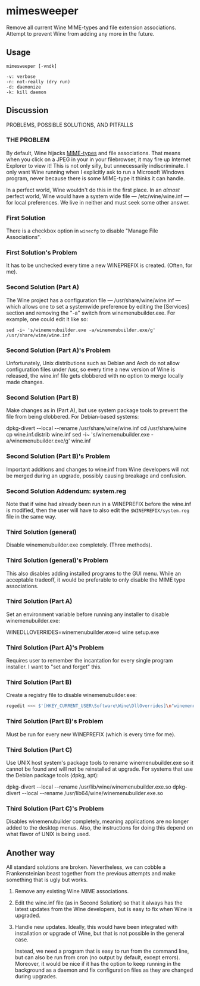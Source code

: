 # mimesweeper

Remove all current Wine MIME-types and file extension associations.
Attempt to prevent Wine from adding any more in the future.

## Usage

    mimesweeper [-vndk]

    -v: verbose
    -n: not-really (dry run)
    -d: daemonize
    -k: kill daemon

## Discussion

PROBLEMS, POSSIBLE SOLUTIONS, AND PITFALLS

### THE PROBLEM

By default, Wine hijacks
[MIME-types](https://en.wikipedia.org/wiki/MIME) and file
associations. That means when you click on a JPEG in your in your
filebrowser, it may fire up Internet Explorer to view it! This is not
only silly, but unnecessarily indiscriminate. I only want Wine
running when I explicitly ask to run a Microsoft Windows program,
never because there is some MIME-type it thinks it can handle.

In a perfect world, Wine wouldn't do this in the first place. In an
_almost_ perfect world, Wine would have a system wide file —
/etc/wine/wine.inf — for local preferences. We live in neither and
must seek some other answer.

### First Solution
There is a checkbox option in `winecfg` to disable "Manage File
Associations".

### First Solution's Problem
It has to be unchecked every time a new WINEPREFIX is created. (Often, for me).

### Second Solution (Part A)

The Wine project has a configuration file — /usr/share/wine/wine.inf —
which allows one to set a systemwide preference by editing the
[Services] section and removing the "-a" switch from
winemenubuilder.exe. For example, one could edit it like so:

    sed -i~ 's/winemenubuilder.exe -a/winemenubuilder.exe/g'  /usr/share/wine/wine.inf

### Second Solution (Part A)'s Problem

Unfortunately, Unix distributions such as Debian and Arch do not allow
configuration files under /usr, so every time a new version of Wine is
released, the wine.inf file gets clobbered with no option to merge
locally made changes.

### Second Solution (Part B)

Make changes as in (Part A), but use system package tools to prevent the
file from being clobbered. For Debian-based systems:

  dpkg-divert  --local  --rename  /usr/share/wine/wine.inf 
  cd /usr/share/wine
  cp  wine.inf.distrib  wine.inf 
  sed -i~ 's/winemenubuilder.exe -a/winemenubuilder.exe/g'  wine.inf

### Second Solution (Part B)'s Problem

Important additions and changes to wine.inf from Wine developers will
not be merged during an upgrade, possibly causing breakage and
confusion.

### Second Solution Addendum: system.reg

Note that if wine had already been run in a WINEPREFIX before the
wine.inf is modified, then the user will have to also edit the
`$WINEPREFIX/system.reg` file in the same way.

### Third Solution (general)

Disable winemenubuilder.exe completely. (Three methods).

### Third Solution (general)'s Problem

This also disables adding installed programs to the GUI menu. While an
acceptable tradeoff, it would be preferable to only disable the MIME
type associations.

### Third Solution (Part A)

Set an environment variable before running any installer to disable
winemenubuilder.exe:

  WINEDLLOVERRIDES=winemenubuilder.exe=d wine setup.exe

### Third Solution (Part A)'s Problem

Requires user to remember the incantation for every single program
installer. I want to "set and forget" this.


### Third Solution (Part B)

Create a registry file to disable winemenubuilder.exe:

```bash
regedit <<< $'[HKEY_CURRENT_USER\Software\Wine\DllOverrides]\n"winemenubuilder.exe"=""\n'
```

### Third Solution (Part B)'s Problem

Must be run for every new WINEPREFIX (which is every time for me).

### Third Solution (Part C)

Use UNIX host system's package tools to rename winemenubuilder.exe so
it cannot be found and will not be reinstalled at upgrade. For systems
that use the Debian package tools (dpkg, apt):

  dpkg-divert --local --rename /usr/lib/wine/winemenubuilder.exe.so
  dpkg-divert --local --rename /usr/lib64/wine/winemenubuilder.exe.so

### Third Solution (Part C)'s Problem

Disables winemenubuilder completely, meaning applications are no
longer added to the desktop menus. Also, the instructions for doing
this depend on what flavor of UNIX is being used.

## Another way

All standard solutions are broken. Nevertheless, we can cobble a
Frankensteinian beast together from the previous attempts and make
something that is ugly but works.

1. Remove any existing Wine MIME associations.

1. Edit the wine.inf file (as in Second Solution) so that it always
   has the latest updates from the Wine developers, but is easy to
   fix when Wine is upgraded.

1. Handle new updates. Ideally, this would have been integrated with
   installation or upgrade of Wine, but that is not possible in the
   general case.

   Instead, we need a program that is easy to run from the command
   line, but can also be run from cron (no output by default, except
   errors). Moreover, it would be nice if it has the option to keep
   running in the background as a daemon and fix configuration files
   as they are changed during upgrades.
